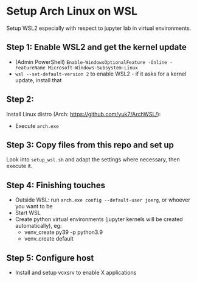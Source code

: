 # Setup Arch Linux on WSL
Setup WSL2 especially with respect to jupyter lab in virtual environments.

## Step 1: Enable WSL2 and get the kernel update
* (Admin PowerShell) `Enable-WindowsOptionalFeature -Online -FeatureName Microsoft-Windows-Subsystem-Linux`
* `wsl --set-default-version 2` to enable WSL2 - if it asks for a kernel update, install that

## Step 2:
Install Linux distro (Arch: https://github.com/yuk7/ArchWSL/):
* Execute `arch.exe`

## Step 3: Copy files from this repo and set up
Look into `setup_wsl.sh` and adapt the settings where necessary, then execute it.

## Step 4: Finishing touches
* Outside WSL: run `arch.exe config --default-user joerg`, or whoever you want to be
* Start WSL
* Create python virtual environments (jupyter kernels will be created automatically), eg:
  * venv_create py39 -p python3.9
  * venv_create default
  
## Step 5: Configure host
* Install and setup vcxsrv to enable X applications
